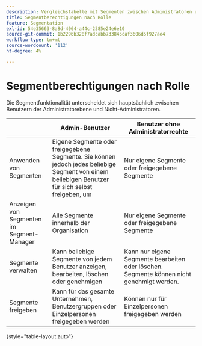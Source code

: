 ```yaml
---
description: Vergleichstabelle mit Segmenten zwischen Administratoren und Nicht-Administratoren.
title: Segmentberechtigungen nach Rolle
feature: Segmentation
exl-id: 54e35663-8a8d-4064-a44c-2385e24e6e10
source-git-commit: 1b2296b328f7adcabb733845caf3606d5f927ae4
workflow-type: tm+mt
source-wordcount: '112'
ht-degree: 4%

---
```


# Segmentberechtigungen nach Rolle

Die Segmentfunktionalität unterscheidet sich hauptsächlich zwischen Benutzern der Administratorebene und Nicht-Administratoren.

|  | Admin-Benutzer | Benutzer ohne Administratorrechte |
| --- | --- | --- |
| Anwenden von Segmenten | Eigene Segmente oder freigegebene Segmente. Sie können jedoch jedes beliebige Segment von einem beliebigen Benutzer für sich selbst freigeben, um | Nur eigene Segmente oder freigegebene Segmente |
| Anzeigen von Segmenten im Segment-Manager | Alle Segmente innerhalb der Organisation | Nur eigene Segmente oder freigegebene Segmente |
| Segmente verwalten | Kann beliebige Segmente von jedem Benutzer anzeigen, bearbeiten, löschen oder genehmigen | Kann nur eigene Segmente bearbeiten oder löschen. Segmente können nicht genehmigt werden. |
| Segmente freigeben | Kann für das gesamte Unternehmen, Benutzergruppen oder Einzelpersonen freigegeben werden | Können nur für Einzelpersonen freigegeben werden |

{style=&quot;table-layout:auto&quot;}
